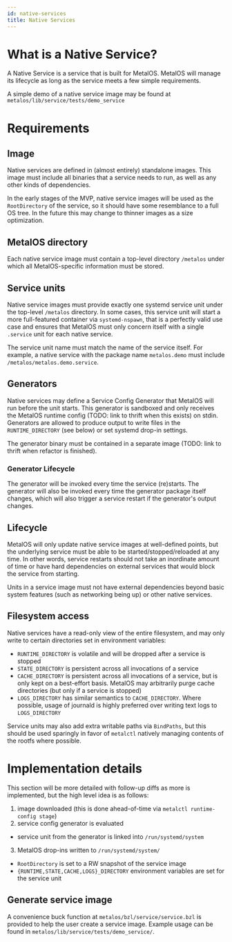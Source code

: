 ```yaml
---
id: native-services
title: Native Services
---
```


# What is a Native Service?

A Native Service is a service that is built for MetalOS. MetalOS will manage its
lifecycle as long as the service meets a few simple requirements.

A simple demo of a native service image may be found at
`metalos/lib/service/tests/demo_service`

# Requirements

## Image
Native services are defined in (almost entirely) standalone images.
This image must include all binaries that a service needs to run, as well as any
other kinds of dependencies.

In the early stages of the MVP, native service images will be used as the
`RootDirectory` of the service, so it should have some resemblance to a full OS
tree. In the future this may change to thinner images as a size optimization.

## MetalOS directory
Each native service image must contain a top-level directory `/metalos` under
which all MetalOS-specific information must be stored.

## Service units
Native service images must provide exactly one systemd service unit under the
top-level `/metalos` directory.
In some cases, this service unit will start a more full-featured container via
`systemd-nspawn`, that is a perfectly valid use case and ensures that MetalOS
must only concern itself with a single `.service` unit for each native service.

The service unit name must match the name of the service itself. For example, a
native service with the package name `metalos.demo` must include
`/metalos/metalos.demo.service`.

## Generators
Native services may define a Service Config Generator that MetalOS will run
before the unit starts. This generator is sandboxed and only receives the
MetalOS runtime config (TODO: link to thrift when this exists) on stdin.
Generators are allowed to produce output to write files in the
`RUNTIME_DIRECTORY` (see below) or set systemd drop-in settings.

The generator binary must be contained in a separate image (TODO: link to thrift
when refactor is finished).

### Generator Lifecycle
The generator will be invoked every time the service (re)starts.
The generator will also be invoked every time the generator package itself
changes, which will also trigger a service restart if the generator's output
changes.

## Lifecycle
MetalOS will only update native service images at well-defined points, but the
underlying service must be able to be started/stopped/reloaded at any time. In
other words, service restarts should not take an inordinate amount of time or
have hard dependencies on external services that would block the service from
starting.

Units in a service image must not have external dependencies beyond basic system
features (such as networking being up) or other native services.

## Filesystem access
Native services have a read-only view of the entire filesystem, and may only
write to certain directories set in environment variables:

- `RUNTIME_DIRECTORY` is volatile and will be dropped after a service is stopped
- `STATE_DIRECTORY` is persistent across all invocations of a service
- `CACHE_DIRECTORY` is persistent across all invocations of a service, but is
  only kept on a best-effort basis. MetalOS may arbitrarily purge cache
  directories (but only if a service is stopped)
- `LOGS_DIRECTORY` has similar semantics to `CACHE_DIRECTORY`. Where possible,
  usage of journald is highly preferred over writing text logs to `LOGS_DIRECTORY`

Service units may also add extra writable paths via `BindPaths`, but this should
be used sparingly in favor of `metalctl` natively managing contents of the
rootfs where possible.

# Implementation details

This section will be more detailed with follow-up diffs as more is implemented,
but the high level idea is as follows:

1. image downloaded (this is done ahead-of-time via `metalctl runtime-config stage`)
2. service config generator is evaluated
  - service unit from the generator is linked into `/run/systemd/system`
3. MetalOS drop-ins written to `/run/systemd/system/`
  - `RootDirectory` is set to a RW snapshot of the service image
  - `{RUNTIME,STATE,CACHE,LOGS}_DIRECTORY` environment variables are set for
     the service unit

## Generate service image

A convenience buck function at `metalos/bzl/service/service.bzl` is provided to help
the user create a service image.
Example usage can be found in `metalos/lib/service/tests/demo_service/`.
